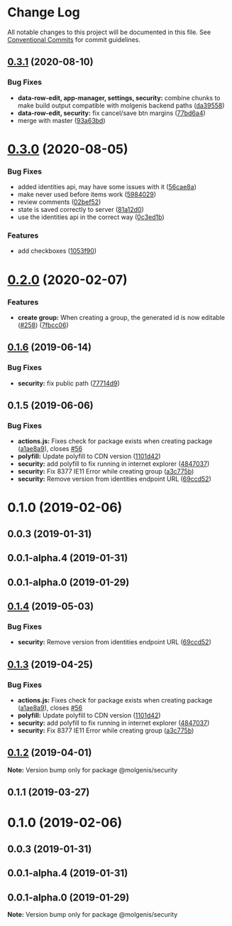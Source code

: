 # Change Log

All notable changes to this project will be documented in this file.
See [Conventional Commits](https://conventionalcommits.org) for commit guidelines.

## [0.3.1](https://github.com/molgenis/molgenis-frontend/compare/@molgenis-ui/security@0.3.0...@molgenis-ui/security@0.3.1) (2020-08-10)


### Bug Fixes

* **data-row-edit, app-manager, settings, security:** combine chunks to make build output compatible with molgenis backend paths ([da39558](https://github.com/molgenis/molgenis-frontend/commit/da39558))
* **data-row-edit, security:** fix cancel/save btn margins ([77bd6a4](https://github.com/molgenis/molgenis-frontend/commit/77bd6a4))
* merge with master ([93a63bd](https://github.com/molgenis/molgenis-frontend/commit/93a63bd))





# [0.3.0](https://github.com/molgenis/molgenis-frontend/compare/@molgenis-ui/security@0.2.0...@molgenis-ui/security@0.3.0) (2020-08-05)


### Bug Fixes

* added identities api, may have some issues with it ([56cae8a](https://github.com/molgenis/molgenis-frontend/commit/56cae8a))
* make never used before items work ([5984029](https://github.com/molgenis/molgenis-frontend/commit/5984029))
* review comments ([02bef52](https://github.com/molgenis/molgenis-frontend/commit/02bef52))
* state is saved correctly to server ([81a12d0](https://github.com/molgenis/molgenis-frontend/commit/81a12d0))
* use the identities api in the correct way ([0c3ed1b](https://github.com/molgenis/molgenis-frontend/commit/0c3ed1b))


### Features

* add checkboxes ([1053f90](https://github.com/molgenis/molgenis-frontend/commit/1053f90))





# [0.2.0](https://github.com/molgenis/molgenis-frontend/compare/@molgenis-ui/security@0.1.6...@molgenis-ui/security@0.2.0) (2020-02-07)


### Features

* **create group:** When creating a group, the generated id is now editable ([#258](https://github.com/molgenis/molgenis-frontend/issues/258)) ([7fbcc06](https://github.com/molgenis/molgenis-frontend/commit/7fbcc06))





## [0.1.6](https://github.com/molgenis/molgenis-frontend/compare/@molgenis-ui/security@0.1.5...@molgenis-ui/security@0.1.6) (2019-06-14)


### Bug Fixes

* **security:** fix public path ([77714d9](https://github.com/molgenis/molgenis-frontend/commit/77714d9))





## 0.1.5 (2019-06-06)


### Bug Fixes

* **actions.js:** Fixes check for package exists when creating package ([a1ae8a9](https://github.com/molgenis/molgenis-frontend/commit/a1ae8a9)), closes [#56](https://github.com/molgenis/molgenis-frontend/issues/56)
* **polyfill:** Update polyfill to CDN version ([1101d42](https://github.com/molgenis/molgenis-frontend/commit/1101d42))
* **security:** add polyfill to fix running in internet explorer ([4847037](https://github.com/molgenis/molgenis-frontend/commit/4847037))
* **security:** Fix 8377 IE11 Error while creating group ([a3c775b](https://github.com/molgenis/molgenis-frontend/commit/a3c775b))
* **security:** Remove version from identities endpoint URL ([69ccd52](https://github.com/molgenis/molgenis-frontend/commit/69ccd52))



# 0.1.0 (2019-02-06)



## 0.0.3 (2019-01-31)



## 0.0.1-alpha.4 (2019-01-31)



## 0.0.1-alpha.0 (2019-01-29)





## [0.1.4](https://github.com/molgenis/molgenis-frontend/compare/@molgenis/security@0.1.3...@molgenis/security@0.1.4) (2019-05-03)


### Bug Fixes

* **security:** Remove version from identities endpoint URL ([69ccd52](https://github.com/molgenis/molgenis-frontend/commit/69ccd52))





## [0.1.3](https://github.com/molgenis/molgenis-frontend/compare/@molgenis/security@0.1.2...@molgenis/security@0.1.3) (2019-04-25)


### Bug Fixes

* **actions.js:** Fixes check for package exists when creating package ([a1ae8a9](https://github.com/molgenis/molgenis-frontend/commit/a1ae8a9)), closes [#56](https://github.com/molgenis/molgenis-frontend/issues/56)
* **polyfill:** Update polyfill to CDN version ([1101d42](https://github.com/molgenis/molgenis-frontend/commit/1101d42))
* **security:** add polyfill to fix running in internet explorer ([4847037](https://github.com/molgenis/molgenis-frontend/commit/4847037))
* **security:** Fix 8377 IE11 Error while creating group ([a3c775b](https://github.com/molgenis/molgenis-frontend/commit/a3c775b))





## [0.1.2](https://github.com/molgenis/molgenis-frontend/compare/@molgenis/security@0.1.1...@molgenis/security@0.1.2) (2019-04-01)

**Note:** Version bump only for package @molgenis/security





## 0.1.1 (2019-03-27)



# 0.1.0 (2019-02-06)



## 0.0.3 (2019-01-31)



## 0.0.1-alpha.4 (2019-01-31)



## 0.0.1-alpha.0 (2019-01-29)

**Note:** Version bump only for package @molgenis/security
